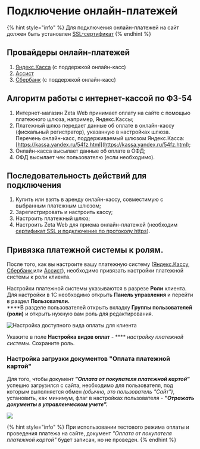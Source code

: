 # Подключение онлайн-платежей

{% hint style="info" %}
Для подключения онлайн-платежей на сайт должен быть установлен [SSL-сертификат](../../ustanovka-i-obnovlenie/ssl-sertifikat-https.md)
{% endhint %}

## Провайдеры онлайн-платежей

1. [Яндекс.Касса](yandeks.kassa-yandex.kassa.md) (с поддержкой онлайн-касс)
2. [Ассист](assist-assist.md)
3. [Сбербанк](https://help-zetaweb.zetasoft.ru/\~/edit/drafts/-LYCU2gYFNYKqr6dH7Cd/opisanie-i-nastroika/podklyuchenie-onlain-platezhei/sberbank-sberbank) (с поддержкой онлайн-касс)

## Алгоритм работы с интернет-кассой по ФЗ-54

1. Интернет-магазин Zeta Web принимает оплату на сайте с помощью платежного шлюза, например, Яндекс.Кассы;
2. Платежный шлюз передает данные об оплате в онлайн-кассу (фискальный регистратор), указанную в настройках шлюза. Перечень онлайн-касс, поддерживаемый шлюзом Яндекс.Касса: [https://kassa.yandex.ru/54fz.html](https://kassa.yandex.ru/54fz.html);
3. Онлайн-касса высылает данные об оплате в ОФД;
4. ОФД высылает чек пользователю (если необходимо).

## Последовательность действий для подключения

1. Купить или взять в аренду онлайн-кассу, совместимую с выбранным платежным шлюзом;
2. Зарегистрировать и настроить кассу;
3. Настроить платежный шлюз;
4. Настроить Zeta Web для приема онлайн-платежей (необходим [сертификат SSL и подключение по протоколу https](https://help-zetaweb.zetasoft.ru/ustanovka-i-obnovlenie/ssl-sertifikat-https#ustanovka-ssl-sertifikata-https)).

## Привязка платежной системы к ролям.

После того, как вы настроите вашу платежную систему ([Яндекс.Кассу](yandeks.kassa-yandex.kassa.md), [Сбербанк ](https://help-zetaweb.zetasoft.ru/\~/edit/drafts/-LYCU2gYFNYKqr6dH7Cd/opisanie-i-nastroika/podklyuchenie-onlain-platezhei/sberbank-sberbank)или [Ассист](assist-assist.md)), необходимо привязать настройки платежной системы к роли клиента.

Настройки платежной системы указываются в разрезе **Роли** клиента.\
Для настройки в 1С необходимо открыть **Панель управления** и перейти в раздел **Пользователи.**\
****В разделе пользователей открыть вкладку **Группы пользователей (роли)** и открыть нужную вам роль для редактирования.

![Настройка доступного вида оплаты для клиента](<../../.gitbook/assets/image (541).png>)

Укажите в поле **Настройка видов оплат** - **** _настройку платежной системы._ Сохраните роль.

### Настройка загрузки документов "Оплата платежной картой"

Для того, чтобы документ _**"Оплата от покупателя платежной картой"**_  успешно загрузился с сайта, необходимо для пользователя, под которым выполняется обмен _(обычно, это пользователь "Сайт")_, установить, как минимум, флаг в настройках пользователя - _**"Отражать документы в управленческом учете".**_

![](<../../.gitbook/assets/image (351).png>)

{% hint style="info" %}
При использовании тестового режима оплаты и проведения платежа на сайте, документ _"Оплата от покупателя платежной картой"_ будет записан, но не проведен.
{% endhint %}
